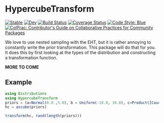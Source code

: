 # HypercubeTransform

[![Stable](https://img.shields.io/badge/docs-stable-blue.svg)](https://ptiede.github.io/HypercubeTransform.jl/stable)
[![Dev](https://img.shields.io/badge/docs-dev-blue.svg)](https://ptiede.github.io/HypercubeTransform.jl/dev)
[![Build Status](https://github.com/ptiede/HypercubeTransform.jl/workflows/CI/badge.svg)](https://github.com/ptiede/HypercubeTransform.jl/actions)
[![Coverage Status](https://coveralls.io/repos/github/ptiede/HypercubeTransform.jl/badge.svg?branch=main)](https://coveralls.io/github/ptiede/HypercubeTransform.jl?branch=main)
[![Code Style: Blue](https://img.shields.io/badge/code%20style-blue-4495d1.svg)](https://github.com/invenia/BlueStyle)
[![ColPrac: Contributor's Guide on Collaborative Practices for Community Packages](https://img.shields.io/badge/ColPrac-Contributor's%20Guide-blueviolet)](https://github.com/SciML/ColPrac)

We love to use nested sampling with the EHT, but it is rather annoying to constantly write the prior transformation. This package will do that for you. It does this by first looking at the types of the 
distribution and constructing a transformation function. 


**MORE TO COME**

## Example
```julia
using Distributions
using HypercubeTransform
priors = (a=Normal(0.0 ,5.0), b = Uniform(-10.0, 10.0), c=Product([Cauchy(), Gamma()]))
hc = ascube(priors)

transform(hc, rand(length(priors)))
```
